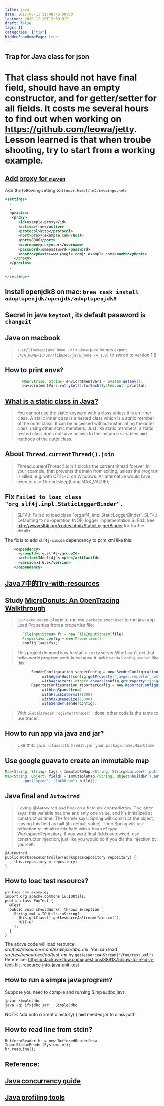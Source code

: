 ```yaml
---
title: java
date: 2017-06-13T11:48:45+08:00
lastmod: 2019-12-20T12:39:01Z
draft: false
tags: []
categories: ["tip"]
hiddenFromHomePage: true
---
```


## Trap for Java class for json

That class should not have final field, should have an empty constructor, and for getter/setter for all fields. It costs me several hours to find out when working on https://github.com/leowa/jetty. Lesson learned is that when troube shooting, try to start from a working example.
=======
## [Add proxy for `maven`](https://maven.apache.org/guides/mini/guide-proxies.html)

Add the following setting to `${user.home}/.m2/settings.xml`:

```xml
<settings>
  .
  .
  <proxies>
   <proxy>
      <id>example-proxy</id>
      <active>true</active>
      <protocol>http</protocol>
      <host>proxy.example.com</host>
      <port>8080</port>
      <username>proxyuser</username>
      <password>somepassword</password>
      <nonProxyHosts>www.google.com|*.example.com</nonProxyHosts>
    </proxy>
  </proxies>
  .
  .
</settings>
```

## Install openjdk8 on mac: `brew cask install adoptopenjdk/openjdk/adoptopenjdk8`

## Secret in java `keytool`, its default password is `changeit`

## Java on macbook
> `/usr/libexec/java_home -V` to show java homes 
> `export JAVA_HOME=$(/usr/libexec/java_home -v 1.8)` to switch to version 1.8

## How to print envs?

```java
        Map<String, String> enviorntmentVars = System.getenv();
        enviorntmentVars.entrySet().forEach(System.out::println);
```

## [What is a static class in Java?](https://www.tutorialspoint.com/What-is-a-static-class-in-Java)
> You cannot use the static keyword with a class unless it is an inner class. A static inner class is a nested class which is a static member of the outer class. It can be accessed without instantiating the outer class, using other static members. Just like static members, a static nested class does not have access to the instance variables and methods of the outer class.

##  About `Thread.currentThread().join`
> Thread.currentThread().join() blocks the current thread forever. In your example, that prevents the main from exiting, unless the program is killed, e.g. with CTRL+C on Windows.
> An alternative would have been to use Thread.sleep(Long.MAX_VALUE);.

## Fix `Failed to load class "org.slf4j.impl.StaticLoggerBinder".`
> SLF4J: Failed to load class "org.slf4j.impl.StaticLoggerBinder".
> SLF4J: Defaulting to no-operation (NOP) logger implementation
> SLF4J: See http://www.slf4j.org/codes.html#StaticLoggerBinder for further details.

The fix is to add `slf4j-simple` dependency to pom.xml like this:

```xml
    <dependency>
      <groupId>org.slf4j</groupId>
      <artifactId>slf4j-simple</artifactId>
      <version>1.6.6</version>
    </dependency>
```

## [Java 7中的Try-with-resources](http://ifeve.com/java-7%E4%B8%AD%E7%9A%84try-with-resources/)

## Study [MicroDonuts: An OpenTracing Walkthrough](https://github.com/opentracing-contrib/java-opentracing-walkthrough)
> Use `exec-maven-plugin` to run `mvn package exec:exec` to run java app
> Load Properties from a properties file:
```java
        FileInputStream fs = new FileInputStream(file);
        Properties config = new Properties();
        config.load(fs);
```
> This project demoed how to start a `jetty` server
> Why I can't get that hello-world program work is because it lacks `SenderConfiguration` like this:
```java
            SenderConfiguration senderConfig = new SenderConfiguration()
                .withAgentHost(config.getProperty("jaeger.reporter_host"))
                .withAgentPort(Integer.decode(config.getProperty("jaeger.reporter_port")));
            ReporterConfiguration reporterConfig = new ReporterConfiguration()
                .withLogSpans(true)
                .withFlushInterval(1000)
                .withMaxQueueSize(10000)
                .withSender(senderConfig);
```
> With `GlobalTracer.register(tracer);` done, other code is the same to use tracer.

## How to run app via java and jar?
> Like this: `java -classpath Predit.jar your.package.name.MainClass`

## Use google guava to create an immutable map

```java
Map<String, String> tags = ImmutableMap.<String, String>builder().put("deviceId", "dev101").build();
Map<String, Object> fields = ImmutableMap.<String, Object>builder().put("temperature", 10)
        .put("speed", "10000rpm").build();
```

## Java final and `Autowired`
> Having @Autowired and final on a field are contradictory.
> The latter says: this variable has one and only one value, and it's initialized at construction time.
> The former says: Spring will construct the object, leaving this field as null (its default value). Then Spring will use reflection to initialize this field with a bean of type WorkspaceRepository.
> If you want final fields autowired, use constructor injection, just like you would do if you did the injection by yourself:

```
@Autowired
public WorkspaceController(WorkspaceRepository repository) {
    this.repository = repository;
}
```

## How to load test resource?
```
package com.example;
import org.apache.commons.io.IOUtils;
public class FooTest {
  @Test 
  public void shouldWork() throws Exception {
    String xml = IOUtils.toString(
      this.getClass().getResourceAsStream("abc.xml"),
      "UTF-8"
    );
  }
}
```
The above code will load resource: *src/test/resources/com/example/abc.xml*.  You can load *src/test/resources/foo/test.xml* by `getResourceAsStream("/foo/test.xml")`
Reference: https://stackoverflow.com/questions/3891375/how-to-read-a-text-file-resource-into-java-unit-test
## How to run a simple java program?
Suppose you need to compile and running SimpleJdbc.java:
```
javac SimpleJdbc
java -cp ifxjdbc.jar:. SimpleJdbc
```
NOTE: Add both current directory(_._) and needed jar to class path
## How to read line from stdin?
```
BufferedReader br = new BufferedReader(new InputStreamReader(System.in));
br.readLine();
```

## Reference: 
## [Java concurrency guide](http://winterbe.com/posts/2015/04/07/java8-concurrency-tutorial-thread-executor-examples/)
## [Java profiling tools](http://www.infoq.com/articles/java-profiling-with-open-source)
